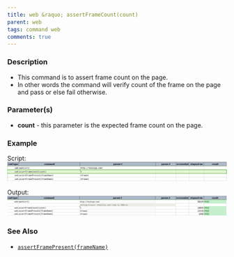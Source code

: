 ```yaml
---
title: web &raquo; assertFrameCount(count)
parent: web
tags: command web
comments: true
---
```


### Description

- This command is to assert frame count on the page.
- In other words the command will verify count of the frame on the page and pass or else fail otherwise.

### Parameter(s)

- **count** - this parameter is the expected frame count on the page.

### Example

Script:<br/>
![](image/assertFrameCount_01.png)

Output:<br/>
![](image/assertFrameCount_02.png)

### See Also

- [`assertFramePresent(frameName)`](assertFramePresent(frameName).html)